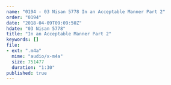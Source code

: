 ```yaml
---
name: "0194 - 03 Nisan 5778 In an Acceptable Manner Part 2"
order: "0194"
date: "2018-04-09T09:09:50Z"
hdate: "03 Nisan 5778"
title: "In an Acceptable Manner Part 2"
keywords: []
file:
- ext: ".m4a"
  mime: "audio/x-m4a"
  size: 751477
  duration: "1:30"
published: true
---
```


